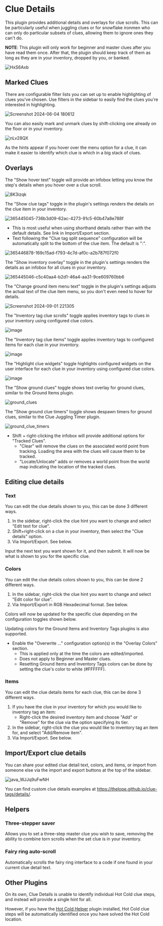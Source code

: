 # Clue Details

This plugin provides additional details and overlays for clue scrolls. This can be particularly useful when juggling clues or for snowflake ironmen who can only do particular subsets of clues, allowing them to ignore ones they can't do.

**NOTE**: This plugin will only work for beginner and master clues after you have read them once. After that, the plugin should keep track of them as long as they are in your inventory, dropped by you, or banked.

![HxS6Axb](https://github.com/user-attachments/assets/b9c8799c-9210-4f46-82b6-7f339104d210)

## Marked Clues

There are configurable filter lists you can set up to enable highlighting of clues you've chosen. Use filters in the sidebar to easily find the clues you're interested in highlighting.

![Screenshot 2024-06-04 180612](https://github.com/Zoinkwiz/clue-regions/assets/29153234/d08ee01a-d8c0-4baf-9054-6fc9173af6cd)

You can also easily mark and unmark clues by shift-clicking one already on the floor or in your inventory.

![nLv28QX](https://github.com/user-attachments/assets/c059b2e2-c45f-4c83-becc-17bd6eda22fc)

As the hints appear if you hover over the menu option for a clue, it can make it easier to identify which clue is which in a big stack of clues.

## Overlays

The "Show hover text" toggle will provide an infobox letting you know the step's details when you hover over a clue scroll.

![8K3izqk](https://github.com/user-attachments/assets/a3b4a3f6-1844-4584-b701-f4d8dca7e334)

The "Show clue tags" toggle in the plugin's settings renders the details on the clue item in your inventory.

![365445045-736b3d09-62ac-4273-91c5-60b47a8e788f](https://github.com/user-attachments/assets/5b895aa2-0182-412f-9854-376abdaa228a)

- This is most useful when using shorthand details rather than with the default details. See link in Import/Export section.
- Text following the "Clue tag split sequence" configuration will be automatically split to the bottom of the clue item. The default is ":".

![365446878-169c15ad-f793-4c7d-af0c-a2b787f072f0](https://github.com/user-attachments/assets/cac24b71-74a8-4a13-94b7-6d61ae5d1813)

The "Show inventory overlay" toggle in the plugin's settings renders the details as an infobox for all clues in your inventory.

![365445046-c5c40aa4-b2d1-46a4-aa31-9ce609760bb6](https://github.com/user-attachments/assets/a1386cd7-7802-471f-92cd-9578688bda83)

The "Change ground item menu text" toggle in the plugin's settings adjusts the actual text of the clue item menu, so you don't even need to hover for details.

![Screenshot 2024-09-01 221305](https://github.com/user-attachments/assets/72685ba5-f441-4cac-b18c-6cc0ddf42d98)

The "Inventory tag clue scrolls" toggle applies inventory tags to clues in your inventory using configured clue colors.

![image](https://github.com/user-attachments/assets/ba9ca49f-df55-48c5-a112-5302ecef1683)

The "Inventory tag clue items" toggle applies inventory tags to configured items for each clue in your inventory.

![image](https://github.com/user-attachments/assets/3dc33f5b-f300-4614-b6bf-db7359f23ae5)

The "Highlight clue widgets" toggle highlights configured widgets on the user interface for each clue in your inventory using configured clue colors.

![image](https://github.com/user-attachments/assets/9a3a66bb-0476-4fdd-ae0e-76c63fd28078)

The "Show ground clues" toggle shows text overlay for ground clues, similar to the Ground Items plugin.

![ground_clues](https://github.com/user-attachments/assets/bb067da3-faaf-4d5f-a521-d1c3b030ab9b)

The "Show ground clue timers" toggle shows despawn timers for ground clues, similar to the Clue Juggling Timer plugin.

![ground_clue_timers](https://github.com/user-attachments/assets/73e70e22-a541-48a2-a9ef-92f324a8f38e)

- Shift + right-clicking the infobox will provide additional options for "Tracked Clues".
  - "Clear" will remove the clues on the associated world point from tracking. Loading the area with the clues will cause them to be tracked.
  - "Locate/Unlocate" adds or removes a world point from the world map indicating the location of the tracked clues.

## Editing clue details

### Text
You can edit the clue details shown to you, this can be done 3 different ways.
1. In the sidebar, right-click the clue hint you want to change and select "Edit text for clue".
2. Shift+right-click on a clue in your inventory, then select the "Clue details" option.
3. Via Import/Export. See below.

Input the next text you want shown for it, and then submit. It will now be what is shown to you for the specific clue.

### Colors
You can edit the clue details colors shown to you, this can be done 2 different ways.
1. In the sidebar, right-click the clue hint you want to change and select "Edit color for clue".
2. Via Import/Export in RGB Hexadecimal format. See below.

Colors will now be updated for the specific clue depending on the configuration toggles shown below.

Updating colors for the Ground Items and Inventory Tags plugins is also supported. 

- Enable the "Overwrite ..." configuration option(s) in the "Overlay Colors" section.
    - This is applied only at the time the colors are edited/imported.
    - Does not apply to Beginner and Master clues.
    - Resetting Ground Items and Inventory Tags colors can be done by setting the clue's color to white (#FFFFFF).

### Items
You can edit the clue details items for each clue, this can be done 3 different ways.
1. If you have the clue in your inventory for which you would like to inventory tag an item:
    - Right-click the desired inventory item and choose "Add" or "Remove" for the clue via the option specifying its tier.
2. In the sidebar, right-click the clue you would like to inventory tag an item for, and select "Add/Remove item".
3. Via Import/Export. See below.

## Import/Export clue details

You can share your edited clue detail text, colors, and items, or import from someone else via the import and export buttons at the top of the sidebar.

![java_WJJq9uFwNH](https://github.com/user-attachments/assets/504a4bb8-a0dc-429d-be3d-1684e663a264)

You can find custom clue details examples at https://thelope.github.io/clue-tags/details/.

## Helpers

### Three-stepper saver
Allows you to set a three-step master clue you wish to save, removing the ability to combine torn scrolls when the set clue is in your inventory.

### Fairy ring auto-scroll
Automatically scrolls the fairy ring interface to a code if one found in your current clue detail text.

## Other Plugins

On its own, Clue Details is unable to identify individual Hot Cold clue steps, and instead will provide a single hint for all.

However, if you have the [Hot Cold Helper](https://runelite.net/plugin-hub/show/hot-cold-helper) plugin installed, Hot Cold clue steps will be automatically identified once you have solved the Hot Cold location.
